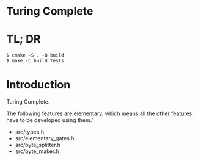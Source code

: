 Turing Complete
===============

# TL; DR

```shell
$ cmake -S . -B build
$ make -C build tests
```

# Introduction

Turing Complete.

The following features are elementary, which means all the other features have to be developed using them."
+ src/types.h
+ src/elementary_gates.h
+ src/byte_splitter.h
+ src/byte_maker.h
